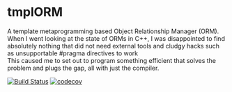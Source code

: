 # tmplORM

A template metaprogramming based Object Relationship Manager (ORM).  
When I went looking at the state of ORMs in C++, I was disappointed to find absolutely nothing that did not need external tools and cludgy hacks such as unsupportable #pragma directives to work  
This caused me to set out to program something efficient that solves the problem and plugs the gap, all with just the compiler.

[![Build Status](https://travis-ci.org/DX-MON/tmplORM.svg?branch=master)](https://travis-ci.org/DX-MON/tmplORM)
[![codecov](https://codecov.io/gh/DX-MON/tmplORM/branch/master/graph/badge.svg)](https://codecov.io/gh/DX-MON/tmplORM)


